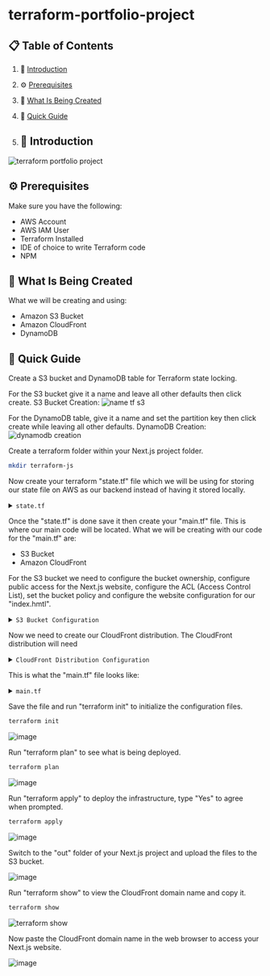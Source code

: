 # terraform-portfolio-project


## 📋 <a name="table">Table of Contents</a>

1. 🤖 [Introduction](#introduction)
2. ⚙️ [Prerequisites](#prerequisites)
3. 🔋 [What Is Being Created](#what-is-being-created)
4. 🤸 [Quick Guide](#quick-guide)

5. ## <a name="introduction">🤖 Introduction</a>



![terraform portfolio project](https://github.com/user-attachments/assets/8e5d368d-4194-408a-b108-719bf6849d1f)




## <a name="prerequisites">⚙️ Prerequisites</a>

Make sure you have the following:

- AWS Account
- AWS IAM User
- Terraform Installed
- IDE of choice to write Terraform code
- NPM

## <a name="what-is-being-created">🔋 What Is Being Created</a>

What we will be creating and using:

- Amazon S3 Bucket
- Amazon CloudFront
- DynamoDB

## <a name="quick-guide">🤸 Quick Guide</a>

Create a S3 bucket and DynamoDB table for Terraform state locking.

For the S3 bucket give it a name and leave all other defaults then click create.
S3 Bucket Creation:
![name tf s3](https://github.com/user-attachments/assets/f003ae42-62e6-468f-af2b-33dc00769501)

For the DynamoDB table, give it a name and set the partition key then click create while leaving all other defaults.
DynamoDB Creation:
![dynamodb creation](https://github.com/user-attachments/assets/344f8dcd-20cf-4954-964e-4e06a26b4372)

Create a terraform folder within your Next.js project folder.

```bash
mkdir terraform-js
```

Now create your terraform "state.tf" file which we will be using for storing our state file on AWS 
as our backend instead of having it stored locally. 

</details>

<details>
<summary><code>state.tf</code></summary>

```bash
terraform {
  backend "s3" {
    bucket         = "aeb-blog-terraform-state"
    key            = "global/s3/terraform.state"
    region         = "ca-central-1"
    dynamodb_table = "aeb-blog-website-table"
  }
}
```
</details>

Once the "state.tf" is done save it then create your "main.tf" file. This is where our main code will be located.
What we will be creating with our code for the "main.tf"
are:
- S3 Bucket
- Amazon CloudFront

For the S3 bucket we need to configure the bucket ownership, configure public access for the Next.js website, 
configure the ACL (Access Control List), set the bucket policy and configure the website configuration for our "index.hmtl".

</details>

<details>
<summary><code>S3 Bucket Configuration</code></summary>

```bash
# S3 Bucket
resource "aws_s3_bucket" "nextjs_bucket" {
  bucket = "aeb-blog-nextjs-bucket"

  tags = {
    Name        = "AEB-Blog Next.js Bucket"
    Environment = "Dev"
  }
}

# S3 Bucket Ownership
resource "aws_s3_bucket_ownership_controls" "nextjs_bucket_ownership" {
  bucket = aws_s3_bucket.nextjs_bucket.id

  rule {
    object_ownership = "BucketOwnerPreferred"
  }
}

# S3 Bucket Public Access Block
resource "aws_s3_bucket_public_access_block" "nextjs_public_access_block" {
  bucket = aws_s3_bucket.nextjs_bucket.id

  block_public_acls       = false
  block_public_policy     = false
  ignore_public_acls      = false
  restrict_public_buckets = false
}

# S3 Bucket ACLs
resource "aws_s3_bucket_acl" "nextjs_bucket_acl" {
  depends_on = [
    aws_s3_bucket_ownership_controls.nextjs_bucket_ownership,
    aws_s3_bucket_public_access_block.nextjs_public_access_block
  ]

  bucket = aws_s3_bucket.nextjs_bucket.id
  acl    = "public-read"
}

# S3 Bucket Website Configuration
resource "aws_s3_bucket_website_configuration" "nextjs_website_config" {
  bucket = aws_s3_bucket.nextjs_bucket.id
  index_document {
    suffix = "index.html"
  }

  error_document {
    key = "error.html"
  }
}

# S3 Bucket Policy
resource "aws_s3_bucket_policy" "nextjs_bucket_policy" {
  bucket = aws_s3_bucket.nextjs_bucket.id
  policy = jsonencode({
    Version = "2012-10-17"
    Statement = [
      {
        Sid       = "PublicReadGetObject"
        Effect    = "Allow"
        Principal = "*"
        Action    = "s3:GetObject"
        Resource  = "${aws_s3_bucket.nextjs_bucket.arn}/*"
      }
    ]
  })
}
```
</details>

Now we need to create our CloudFront distribution. The CloudFront distribution will need 

</details>

<details>
<summary><code>CloudFront Distribution Configuration</code></summary>

```bash
# CloudFront Origin Access Identity
resource "aws_cloudfront_origin_access_identity" "cdn_origin_access_identity" {
  comment = "Origin Access Identity for Next.js portfolio website"
}

# CloudFront Distribution
resource "aws_cloudfront_distribution" "nextjs_cloudfront_distribution" {
  origin {
    domain_name = aws_s3_bucket.nextjs_bucket.bucket_regional_domain_name
    origin_id   = "s3-nextjs-portfolio-bucket"

    s3_origin_config {
      origin_access_identity = aws_cloudfront_origin_access_identity.cdn_origin_access_identity.cloudfront_access_identity_path
    }
  }

  enabled             = true
  is_ipv6_enabled     = true
  comment             = "AEB-Blog Next.js portfolio site"
  default_root_object = "index.html"

  default_cache_behavior {
    allowed_methods  = ["GET", "HEAD", "OPTIONS"]
    cached_methods   = ["GET", "HEAD"]
    target_origin_id = "s3-nextjs-portfolio-bucket"

    forwarded_values {
      query_string = false
      cookies {
        forward = "none"
      }
    }

    viewer_protocol_policy = "redirect-to-https"
    min_ttl                = 0
    default_ttl            = 3600
    max_ttl                = 86400
  }

  restrictions {
    geo_restriction {
      restriction_type = "none"
    }
  }

  viewer_certificate {
    cloudfront_default_certificate = true
  }
}
```
</details>

This is what the "main.tf" file looks like:

</details>

<details>
<summary><code>main.tf</code></summary>

```bash
terraform {
  required_providers {
    aws = {
      source  = "hashicorp/aws"
      version = "5.57.0"
    }
  }
}

provider "aws" {
  region = "ca-central-1"
}

# S3 Bucket
resource "aws_s3_bucket" "nextjs_bucket" {
  bucket = "aeb-blog-nextjs-bucket"

  tags = {
    Name        = "AEB-Blog Next.js Bucket"
    Environment = "Dev"
  }
}

# S3 Bucket Ownership
resource "aws_s3_bucket_ownership_controls" "nextjs_bucket_ownership" {
  bucket = aws_s3_bucket.nextjs_bucket.id

  rule {
    object_ownership = "BucketOwnerPreferred"
  }
}

# S3 Bucket Public Access Block
resource "aws_s3_bucket_public_access_block" "nextjs_public_access_block" {
  bucket = aws_s3_bucket.nextjs_bucket.id

  block_public_acls       = false
  block_public_policy     = false
  ignore_public_acls      = false
  restrict_public_buckets = false
}

# S3 Bucket ACLs
resource "aws_s3_bucket_acl" "nextjs_bucket_acl" {
  depends_on = [
    aws_s3_bucket_ownership_controls.nextjs_bucket_ownership,
    aws_s3_bucket_public_access_block.nextjs_public_access_block
  ]

  bucket = aws_s3_bucket.nextjs_bucket.id
  acl    = "public-read"
}

# S3 Bucket Website Configuration
resource "aws_s3_bucket_website_configuration" "nextjs_website_config" {
  bucket = aws_s3_bucket.nextjs_bucket.id
  index_document {
    suffix = "index.html"
  }

  error_document {
    key = "error.html"
  }
}

# S3 Bucket Policy
resource "aws_s3_bucket_policy" "nextjs_bucket_policy" {
  bucket = aws_s3_bucket.nextjs_bucket.id
  policy = jsonencode({
    Version = "2012-10-17"
    Statement = [
      {
        Sid       = "PublicReadGetObject"
        Effect    = "Allow"
        Principal = "*"
        Action    = "s3:GetObject"
        Resource  = "${aws_s3_bucket.nextjs_bucket.arn}/*"
      }
    ]
  })
}

# CloudFront Origin Access Identity
resource "aws_cloudfront_origin_access_identity" "cdn_origin_access_identity" {
  comment = "Origin Access Identity for Next.js portfolio website"
}

# CloudFront Distribution
resource "aws_cloudfront_distribution" "nextjs_cloudfront_distribution" {
  origin {
    domain_name = aws_s3_bucket.nextjs_bucket.bucket_regional_domain_name
    origin_id   = "s3-nextjs-portfolio-bucket"

    s3_origin_config {
      origin_access_identity = aws_cloudfront_origin_access_identity.cdn_origin_access_identity.cloudfront_access_identity_path
    }
  }

  enabled             = true
  is_ipv6_enabled     = true
  comment             = "AEB-Blog Next.js portfolio site"
  default_root_object = "index.html"

  default_cache_behavior {
    allowed_methods  = ["GET", "HEAD", "OPTIONS"]
    cached_methods   = ["GET", "HEAD"]
    target_origin_id = "s3-nextjs-portfolio-bucket"

    forwarded_values {
      query_string = false
      cookies {
        forward = "none"
      }
    }

    viewer_protocol_policy = "redirect-to-https"
    min_ttl                = 0
    default_ttl            = 3600
    max_ttl                = 86400
  }

  restrictions {
    geo_restriction {
      restriction_type = "none"
    }
  }

  viewer_certificate {
    cloudfront_default_certificate = true
  }
}
```
</details>

Save the file and run "terraform init" to initialize the configuration files.

```bash
terraform init
```

![image](https://github.com/user-attachments/assets/fad07350-e182-4f16-ba37-fd061b0e0fa1)

Run "terraform plan" to see what is being deployed.

```bash
terraform plan
```

![image](https://github.com/user-attachments/assets/53096565-72e2-4e77-b434-74a68f8a20c6)

Run "terraform apply" to deploy the infrastructure, type "Yes" to agree when prompted.

```bash
terraform apply
```

![image](https://github.com/user-attachments/assets/afba68a5-2369-4ac4-8de7-3950d4d1ee9c)

Switch to the "out" folder of your Next.js project and upload the files to the S3 bucket.

![image](https://github.com/user-attachments/assets/c4d824f2-f338-4b55-b4dd-119065e7a7ea)


Run "terraform show" to view the CloudFront domain name and copy it.

```bash
terraform show
```

![terraform show](https://github.com/user-attachments/assets/cd37d95f-35c0-4b15-8c7d-b47c6257e989)


Now paste the CloudFront domain name in the web browser to access your Next.js website.

![image](https://github.com/user-attachments/assets/c190ebf0-a68e-4f23-8dfb-13db4cf5f231)




